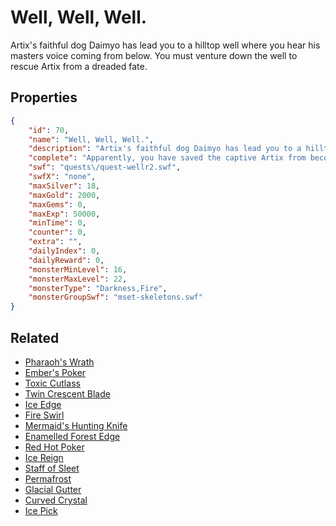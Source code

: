 # Well, Well, Well.

Artix's faithful dog Daimyo has lead you to a hilltop well where you hear his masters voice coming from below. You must venture down the well to rescue Artix from a dreaded fate.

## Properties

```json
{
    "id": 70,
    "name": "Well, Well, Well.",
    "description": "Artix's faithful dog Daimyo has lead you to a hilltop well where you hear his masters voice coming from below. You must venture down the well to rescue Artix from a dreaded fate.",
    "complete": "Apparently, you have saved the captive Artix from becoming the necromancers next victim...sort of.",
    "swf": "quests\/quest-wellr2.swf",
    "swfX": "none",
    "maxSilver": 18,
    "maxGold": 2000,
    "maxGems": 0,
    "maxExp": 50000,
    "minTime": 0,
    "counter": 0,
    "extra": "",
    "dailyIndex": 0,
    "dailyReward": 0,
    "monsterMinLevel": 16,
    "monsterMaxLevel": 22,
    "monsterType": "Darkness,Fire",
    "monsterGroupSwf": "mset-skeletons.swf"
}
```

## Related

- [Pharaoh's Wrath](../items/291-pharaoh-s-wrath.md)
- [Ember's Poker](../items/313-ember-s-poker.md)
- [Toxic Cutlass](../items/335-toxic-cutlass.md)
- [Twin Crescent Blade](../items/347-twin-crescent-blade.md)
- [Ice Edge](../items/352-ice-edge.md)
- [Fire Swirl](../items/365-fire-swirl.md)
- [Mermaid's Hunting Knife](../items/366-mermaid-s-hunting-knife.md)
- [Enamelled Forest Edge](../items/368-enamelled-forest-edge.md)
- [Red Hot Poker](../items/371-red-hot-poker.md)
- [Ice Reign](../items/542-ice-reign.md)
- [Staff of Sleet](../items/543-staff-of-sleet.md)
- [Permafrost](../items/544-permafrost.md)
- [Glacial Gutter](../items/545-glacial-gutter.md)
- [Curved Crystal](../items/546-curved-crystal.md)
- [Ice Pick](../items/547-ice-pick.md)

